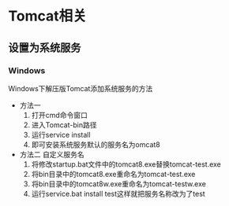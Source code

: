 # Tomcat相关

## 设置为系统服务

### Windows

Windows下解压版Tomcat添加系统服务的方法

* 方法一
  1. 打开cmd命令窗口
  2. 进入Tomcat-bin路径
  3. 运行service install
  4. 即可安装系统服务默认的服务名为omcat8
* 方法二 自定义服务名
  1. 将修改startup.bat文件中的tomcat8.exe替换tomcat-test.exe
  2. 将bin目录中的tomcat8.exe重命名为tomcat-test.exe
  3. 将bin目录中的tomcat8w.exe重命名为tomcat-testw.exe
  4. 运行service.bat install test这样就把服务名称改为了test
